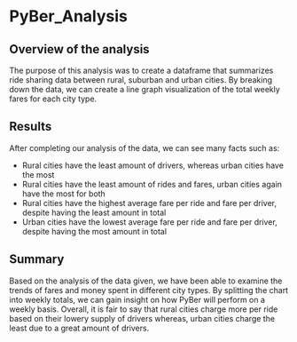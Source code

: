 # PyBer_Analysis

## Overview of the analysis
The purpose of this analysis was to create a dataframe that summarizes ride sharing data between rural, suburban and urban cities. By breaking down the data, we can create a line graph visualization of the total weekly fares for each city type. 

## Results
After completing our analysis of the data, we can see many facts such as:

- Rural cities have the least amount of drivers, whereas urban cities have the most
- Rural cities have the least amount of rides and fares, urban cities again have the most for both
- Rural cities have the highest average fare per ride and fare per driver, despite having the least amount in total
- Urban cities have the lowest average fare per ride and fare per driver, despite having the most amount in total

## Summary
Based on the analysis of the data given, we have been able to examine the trends of fares and money spent in different city types. By splitting the chart into weekly totals, we can gain insight on how PyBer will perform on a weekly basis. Overall, it is fair to say that rural cities charge more per ride based on their lowery supply of drivers whereas, urban cities charge the least due to a great amount of drivers. 
